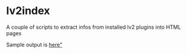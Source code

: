 # lv2index
A couple of scripts to extract infos from installed lv2 plugins into HTML pages

Sample output is <a href="https://fps.github.io/lv2index/index.html">here"</a>

